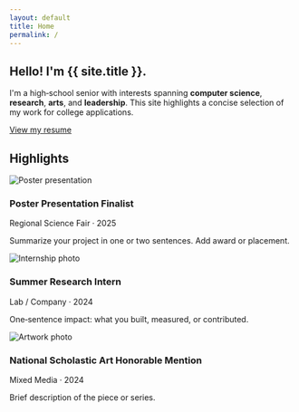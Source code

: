 ```yaml
---
layout: default
title: Home
permalink: /
---
```


<section class="hero">
  <div class="intro">
    <h1>Hello! I'm {{ site.title }}.</h1>
    <p>I'm a high‑school senior with interests spanning <strong>computer science</strong>, <strong>research</strong>, <strong>arts</strong>, and <strong>leadership</strong>. This site highlights a concise selection of my work for college applications.</p>
    <p><a class="btn" href="{{ '/resume/' | relative_url }}">View my resume</a></p>
  </div>
</section>

<section class="section">
  <h2>Highlights</h2>
  <div class="card-grid">
    <article class="card">
      <img src="{{ '/assets/img/sample-academics.jpg' | relative_url }}" alt="Poster presentation">
      <div class="content">
        <h3>Poster Presentation Finalist</h3>
        <div class="meta">Regional Science Fair · 2025</div>
        <p>Summarize your project in one or two sentences. Add award or placement.</p>
      </div>
    </article>
    <article class="card">
      <img src="{{ '/assets/img/sample-work.jpg' | relative_url }}" alt="Internship photo">
      <div class="content">
        <h3>Summer Research Intern</h3>
        <div class="meta">Lab / Company · 2024</div>
        <p>One‑sentence impact: what you built, measured, or contributed.</p>
      </div>
    </article>
    <article class="card">
      <img src="{{ '/assets/img/sample-arts.jpg' | relative_url }}" alt="Artwork photo">
      <div class="content">
        <h3>National Scholastic Art Honorable Mention</h3>
        <div class="meta">Mixed Media · 2024</div>
        <p>Brief description of the piece or series.</p>
      </div>
    </article>
  </div>
</section>